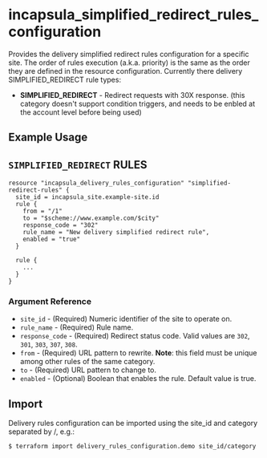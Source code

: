 # incapsula_simplified_redirect_rules_configuration
Provides the delivery simplified redirect rules configuration for a specific site. The order of rules execution (a.k.a. priority) is the same as the order they are defined in the resource configuration.
Currently there delivery SIMPLIFIED_REDIRECT rule types:

* **SIMPLIFIED_REDIRECT** - Redirect requests with 30X response. (this category doesn't support condition triggers, and needs to be enbled at the account level before being used)

## Example Usage

## `SIMPLIFIED_REDIRECT` RULES

```hcl
resource "incapsula_delivery_rules_configuration" "simplified-redirect-rules" {
  site_id = incapsula_site.example-site.id
  rule {
    from = "/1"
    to = "$scheme://www.example.com/$city"
    response_code = "302"
    rule_name = "New delivery simplified redirect rule",
    enabled = "true"
  }

  rule {
    ...
  }
}
```

### Argument Reference
* `site_id` - (Required) Numeric identifier of the site to operate on.
* `rule_name` - (Required) Rule name.
* `response_code` - (Required) Redirect status code. Valid values are `302`, `301`, `303`, `307`, `308`.
* `from` - (Required) URL pattern to rewrite. **Note**: this field must be unique among other rules of the same category.
* `to` - (Required) URL pattern to change to.
* `enabled` - (Optional) Boolean that enables the rule. Default value is true.

## Import

Delivery rules configuration can be imported using the site_id and category separated by /, e.g.:

```
$ terraform import delivery_rules_configuration.demo site_id/category
```
